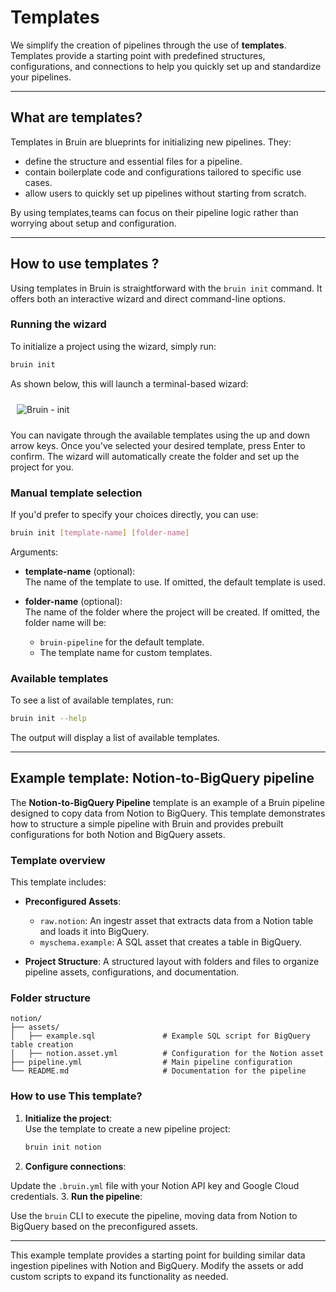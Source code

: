 # Templates 

We simplify the creation of pipelines through the use of **templates**. Templates provide a starting point with predefined structures, configurations, and connections to help you quickly set up and standardize your pipelines.

---
## What are templates?

Templates in Bruin are blueprints for initializing new pipelines. They:
- define the structure and essential files for a pipeline.
- contain boilerplate code and configurations tailored to specific use cases.
- allow users to quickly set up pipelines without starting from scratch.

By using templates,teams can focus on their pipeline logic rather than worrying about setup and configuration.

---

## How to use templates ?

Using templates in Bruin is straightforward with the `bruin init` command. It offers both
an interactive wizard and direct command-line options.

### Running the wizard

To initialize a project using the wizard, simply run:
```bash
bruin init 
```
As shown below, this will launch a terminal-based wizard:

<img alt="Bruin - init" src="/init-wizard.gif" style="margin: 10px;" />

You can navigate through the available templates using the up and down arrow keys. Once you've selected your desired template, press Enter to confirm. 
The wizard will automatically create the folder and set up the project for you.
### Manual template selection
If you'd prefer to specify your choices directly, you can use:
```bash
bruin init [template-name] [folder-name]
```
Arguments:

- **template-name** (optional):  
  The name of the template to use. If omitted, the default template is used.

- **folder-name** (optional):  
  The name of the folder where the project will be created. If omitted, the folder name will be:  
    - `bruin-pipeline` for the default template.  
    - The template name for custom templates.

### Available templates

To see a list of available templates, run:

```bash
bruin init --help
```
The output will display a list of available templates.

---

## Example template: Notion-to-BigQuery pipeline

The **Notion-to-BigQuery Pipeline** template is an example of a Bruin pipeline designed to copy data from Notion to BigQuery. This template demonstrates how to structure a simple pipeline with Bruin and provides prebuilt configurations for both Notion and BigQuery assets.

### Template overview

This template includes:

- **Preconfigured Assets**:
  - `raw.notion`: An ingestr asset that extracts data from a Notion table and loads it into BigQuery.
  - `myschema.example`: A SQL asset that creates a table in BigQuery.

- **Project Structure**:
  A structured layout with folders and files to organize pipeline assets, configurations, and documentation.

### Folder structure

```plaintext
notion/
├── assets/
│   ├── example.sql               # Example SQL script for BigQuery table creation
│   ├── notion.asset.yml          # Configuration for the Notion asset
├── pipeline.yml                  # Main pipeline configuration
└── README.md                     # Documentation for the pipeline
```

### How to use This template?

1. **Initialize the project**:  
   Use the template to create a new pipeline project:
   ```bash
   bruin init notion 
2. **Configure connections**:


Update the `.bruin.yml` file with your Notion API key and Google Cloud credentials.
3. **Run the pipeline**:

Use the `bruin` CLI to execute the pipeline, moving data from Notion to BigQuery based on the preconfigured assets.

---

This example template provides a starting point for building similar data ingestion pipelines with Notion and BigQuery. Modify the assets or add custom scripts to expand its functionality as needed.

